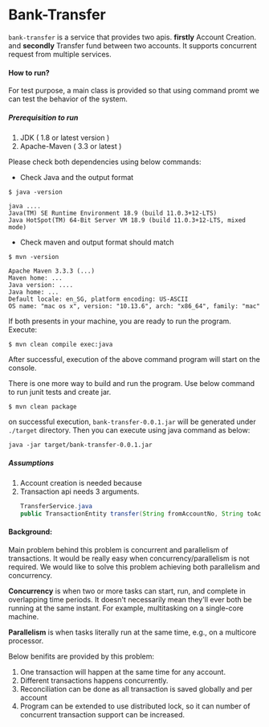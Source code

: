# Bank-Transfer

`bank-transfer` is a service that provides two apis. **firstly** Account Creation.
and **secondly** Transfer fund between two accounts. It supports concurrent request from multiple services.


#### How to run?
 
For test purpose, a main class is provided so that using command promt we can test the behavior of the system.

##### Prerequisition to run
1. JDK ( 1.8 or latest version )
2. Apache-Maven ( 3.3 or latest ) 

Please check both dependencies using below commands:
* Check Java and the output format 
```
$ java -version

java ....
Java(TM) SE Runtime Environment 18.9 (build 11.0.3+12-LTS)
Java HotSpot(TM) 64-Bit Server VM 18.9 (build 11.0.3+12-LTS, mixed mode)
```
* Check maven and output format should match
```
$ mvn -version

Apache Maven 3.3.3 (...)
Maven home: ...
Java version: ....
Java home: ...
Default locale: en_SG, platform encoding: US-ASCII
OS name: "mac os x", version: "10.13.6", arch: "x86_64", family: "mac"
```

If both presents in your machine, you are ready to run the program. Execute:
```
$ mvn clean compile exec:java 
```
After successful, execution of the above command program will start on the console.

There is one more way to build and run the program. 
Use below command to run junit tests and create jar.
```
$ mvn clean package
```
on successful execution, `bank-transfer-0.0.1.jar` will be generated under `./target` directory.
Then you can execute using java command as below:
```
java -jar target/bank-transfer-0.0.1.jar
```
##### Assumptions
1. Account creation is needed because
2. Transaction api needs 3 arguments.
    ```java
    TransferService.java
    public TransactionEntity transfer(String fromAccountNo, String toAccountNo, double amount)
    ```

#### Background:

Main problem behind this problem is concurrent and parallelism of transactions. It would be really easy when concurrency/parallelism is not required. We would like to 
solve this problem achieving both parallelism and concurrency.<br/>

**Concurrency** is when two or more tasks can start, run, and complete in overlapping time periods. It doesn't necessarily mean they'll ever both be running at the same instant. For example, multitasking on a single-core machine.

**Parallelism** is when tasks literally run at the same time, e.g., on a multicore processor.

Below benifits are provided by this problem:
1. One transaction will happen at the same time for any account.
2. Different transactions happens concurrently.
3. Reconciliation can be done as all transaction is saved globally and per account
4. Program can be extended to use distributed lock, so it can number of concurrent transaction support can be increased.

